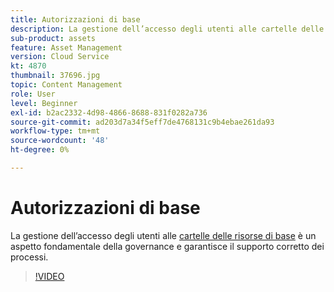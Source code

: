 ```yaml
---
title: Autorizzazioni di base
description: La gestione dell’accesso degli utenti alle cartelle delle risorse della linea di base è un aspetto fondamentale della governance e garantisce il supporto corretto dei processi.
sub-product: assets
feature: Asset Management
version: Cloud Service
kt: 4870
thumbnail: 37696.jpg
topic: Content Management
role: User
level: Beginner
exl-id: b2ac2332-4d98-4866-8688-831f0282a736
source-git-commit: ad203d7a34f5eff7de4768131c9b4ebae261da93
workflow-type: tm+mt
source-wordcount: '48'
ht-degree: 0%

---
```


# Autorizzazioni di base

La gestione dell’accesso degli utenti alle [cartelle delle risorse di base](./baseline-folders.md) è un aspetto fondamentale della governance e garantisce il supporto corretto dei processi.

>[!VIDEO](https://video.tv.adobe.com/v/37696/?quality=12&learn=on&hidetitle=true)
